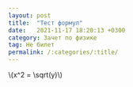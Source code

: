 ```yaml
---
layout: post
title:  "Тест формул"
date:   2021-11-17 18:20:13 +0300
category: Зачет по физике 
tag: Не билет
permalink: /:categories/:title/
---
```



<p>\(x^2 = \sqrt(y)\)</p>